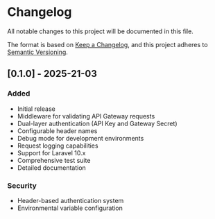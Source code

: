 # Changelog

All notable changes to this project will be documented in this file.

The format is based on [Keep a Changelog](https://keepachangelog.com/en/1.0.0/),
and this project adheres to [Semantic Versioning](https://semver.org/spec/v2.0.0.html).

## [0.1.0] - 2025-21-03

### Added

- Initial release
- Middleware for validating API Gateway requests
- Dual-layer authentication (API Key and Gateway Secret)
- Configurable header names
- Debug mode for development environments
- Request logging capabilities
- Support for Laravel 10.x
- Comprehensive test suite
- Detailed documentation

### Security

- Header-based authentication system
- Environmental variable configuration
